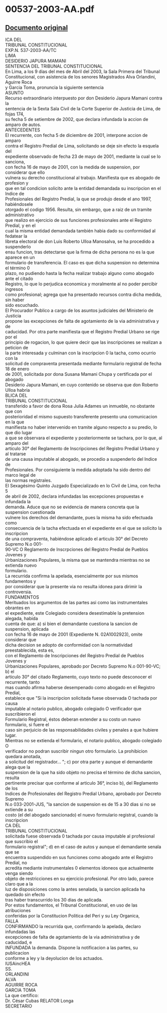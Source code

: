 
00537-2003-AA.pdf
=================
  
[Documento original](https://tc.gob.pe/jurisprudencia/2003/00537-2003-AA.pdf)  
---  
ICA DEL  
TRIBUNAL CONSTITUCIONAL  
EXP.N. 537-2003-AA/TC  
LIMA  
DESIDERIO JAPURA MAMANI  
SENTENCIA DEL TRIBUNAL CONSTITUCIONAL  
En Lima, a los 9 dias del mes de Abril del 2003, la Sala Primera del Tribunal  
Constitucional, con asistencia de los senores Magistrados Alva Orlandini, Aguirre Roca  
y Garcia Toma, pronuncia la siguiente sentencia  
ASUNTO  
Recurso extraordinario interpuesto por don Desiderio Japura Mamani contra la  
sentencia de la Sexta Sala Civil de la Corte Superior de Justicia de Lima, de fojas 174,  
su fecha 5 de setiembre de 2002, que declara infundada la accion de amparo de autos.  
ANTECEDENTES  
El recurrente, con fecha 5 de diciembre de 2001, interpone accion de amparo  
contra el Registro Predial de Lima, solicitando se deje sin efecto la esquela del  
expediente observado de fecha 23 de mayo de 2001, mediante la cual se lo sanciona,  
con fecha 16 de mayo de 2001, con la medida de suspension, por considerar que ello  
vulnera su derecho constitucional al trabajo. Manifiesta que es abogado de profesion y  
que en tal condicion solicito ante la entidad demandada su inscripcion en el Indice de  
Profesionales del Registro Predial, la que se produjo desde el ano 1997, habiéndosele  
otorgado el codigo 1956. Resulta, sin embargo, que a raiz de un tramite administrativo  
que realizo en ejercicio de sus funciones profesionales ante el Registro Predial, y en el  
cual la misma entidad demandada también habia dado su conformidad al fedatear la  
libreta electoral de don Luis Roberto Ulloa Manosalva, se ha procedido a suspenderlo  
ensu funcion, tras detectarse que la firma de dicha persona no es la que aparece en un  
formulario de transferencia. El caso es que dicha suspension no determina el término 0  
plazo, no pudiendo hasta la fecha realizar trabajo alguno como abogado ante el citado  
Registro, lo que lo perjudica economica y moralmente al no poder percibir ingresos  
como profesional; agrega que ha presentado recursos contra dicha medida, sin haber  
sido escuchado.  
El Procurador Publico a cargo de los asuntos judiciales del Ministerio de Justicia  
propone las excepciones de falta de agotamiento de la via administrativa y de  
caducidad. Por otra parte manifiesta que el Registro Predial Urbano se rige por el  
principio de rogacion, lo que quiere decir que las inscripciones se realizan a peticion de  
la parte interesada y culminan con la inscripcion 0 la tacha, como ocurrio con la  
solicitud de compraventa presentada mediante formulario registral de fecha 18 de enero  
de 2001, solicitada por dona Susana Mamani Chupa y certificada por el abogado  
Desiderio Japura Mamani, en cuyo contenido se observa que don Roberto Ulloa habria  
BLICA DEL  
TRIBUNAL CONSTITUCIONAL  
transferido a favor de dona Rosa Julia Adames un inmueble, no obstante que con  
posterioridad el mismo supuesto transferente presento una comunicacion en la que  
manifiesta no haber intervenido en tramite alguno respecto a su predio, lo que dio lugar  
a que se observara el expediente y posteriormente se tachara, por lo que, al amparo del  
articulo 30° del Reglamento de Inscripciones del Registro Predial Urbano y al tratarse  
de una causa imputable al abogado, se procedio a suspenderlo del Indice de  
Profesionales. Por consiguiente la medida adoptada ha sido dentro del marco legal de  
las normas registrales.  
El Sexagésimo Quinto Juzgado Especializado en lo Civil de Lima, con fecha 5  
de abril de 2002, declara infundadas las excepciones propuestas e infundada la  
demanda. Aduce que no se evidencia de manera concreta que la suspension cuestionada  
vulnere los derechos del demandante, pues la misma ha sido efectuada como  
consecuencia de la tacha efectuada en el expediente en el que se solicito la inscripcion  
de una compraventa, habiéndose aplicado el articulo 30° del Decreto Supremo N.o 001-  
90-VC O Reglamento de Inscrpciones del Registro Predial de Pueblos Jovenes y  
Urbanizaciones Populares, la misma que se mantendra mientras no se extienda nuevo  
formulario.  
La recurrida confirma la apelada, esencialmente por sus mismos fundamentos y  
por considerar que la presente via no resulta idonea para dirimir la controversia.  
FUNDAMENTOS  
Merituados los argumentos de las partes asi como las instrumentales obrantes en  
el expediente, este Colegiado considera desestimable la pretension alegada, habida  
cuenta de que: a) si bien el demandante cuestiona la sancion de suspension, aplicada  
con fecha 16 de mayo de 2001 (Expediente N. 02A1002923), omite considerar que  
dicha decision se adopto de conformidad con la normatividad preestablecida, esta es,  
con el Reglamento de Inscripciones del Registro Predial de Pueblos Jovenes y  
Urbanizaciones Populares, aprobado por Decreto Supremo N.o 001-90-VC; b) el  
articulo 30° del citado Reglamento, cuyo texto no puede desconocer el recurrente, tanto  
mas cuando afirma haberse desempenado como abogado en el Registro Predial,  
establece que "Si la inscripcion solicitada fuese observada O tachada por causa  
imputable al notario publico, abogado colegiado O verificador que suscribieron el  
Formulario Registral, éstos deberan extender a su costo un nuevo formulario, si fuere el  
caso sin perjuicio de las responsabilidades civiles y penales a que hubiere lugar.  
Mientras no se extienda el formulario, el notario publico, abogado colegiado O  
verificador no podran suscribir ningun otro formulario. La prohibicion quedara anotada,  
a solicitud del registrador... "; c) por otra parte y aunque el demandante alega que la  
suspension de la que ha sido objeto no precisa el término de dicha sancion, resulta  
pertinente precisar que conforme al articulo 36°, inciso b), del Reglamento de los  
Indices de Profesionales del Registro Predial Urbano, aprobado por Decreto Supremo  
N.o 033-2001-JUS, "la sancion de suspension es de 15 a 30 dias si no se extiende a su  
costo (el del abogado sancionado) el nuevo formulario registral, cuando la inscripcion  
CA DEL  
TRIBUNAL CONSTITUCIONAL  
solicitada fuese observada 0 tachada por causa imputable al profesional que suscribio el  
formulario registral"; d) en el caso de autos y aunque el demandante senala que se  
encuentra suspendido en sus funciones como abogado ante el Registro Predial, no  
acredita mediante instrumentales 0 elementos idoneos que actualmente venga siendo  
objeto de restricciones en su ejercicio profesional. Por otro lado, parece claro que a la  
luz de disposiciones como la antes senalada, la sancion aplicada ha quedado sin efecto  
tras haber transcurrido los 30 dias de aplicada.  
Por estos fundamentos, el Tribunal Constitucional, en uso de las atribuciones  
conferidas por la Constitucion Politica del Peri y su Ley Organica,  
FALLA  
CONFIRMANDO la recurrida que, confirmando la apelada, declaro infundadas las  
excepciones de falta de agotamiento de la via administrativa y de caducidad, e  
INFUNDADA la demanda. Dispone la notificacion a las partes, su publicacion  
conforme a ley y la deyolucion de los actuados.  
lUSAincHEA  
SS.  
ORLANDINI  
ALVA  
AGUIRRE ROCA  
GARCIA TOMA  
La que certifico:  
Dr. César Cubas RELATOR Longa  
SECRETARIO